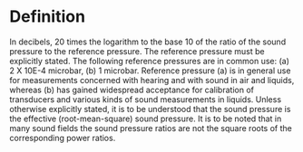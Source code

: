 # Definition

In decibels, 20 times the logarithm to the base 10 of the ratio of the
sound pressure to the reference pressure. The reference pressure must be
explicitly stated. The following reference pressures are in common use:
(a) 2 X 10E-4 microbar, (b) 1 microbar. Reference pressure (a) is in
general use for measurements concerned with hearing and with sound in
air and liquids, whereas (b) has gained widespread acceptance for
calibration of transducers and various kinds of sound measurements in
liquids. Unless otherwise explicitly stated, it is to be understood that
the sound pressure is the effective (root-mean-square) sound pressure.
It is to be noted that in many sound fields the sound pressure ratios
are not the square roots of the corresponding power ratios.
